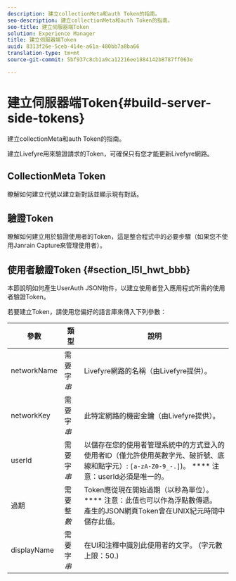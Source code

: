 ```yaml
---
description: 建立collectionMeta和auth Token的指南。
seo-description: 建立collectionMeta和auth Token的指南。
seo-title: 建立伺服器端Token
solution: Experience Manager
title: 建立伺服器端Token
uuid: 8313f26e-5ceb-414e-a61a-480bb7a8ba66
translation-type: tm+mt
source-git-commit: 5bf937c8cb1a9ca12216ee1884142b8787ff063e

---
```



# 建立伺服器端Token{#build-server-side-tokens}

建立collectionMeta和auth Token的指南。

建立Livefyre用來驗證請求的Token，可確保只有您才能更新Livefyre網路。

## CollectionMeta Token

瞭解如何建立代號以建立新對話並顯示現有對話。

## 驗證Token

瞭解如何建立用於驗證使用者的Token，這是整合程式中的必要步驟（如果您不使用Janrain Capture來管理使用者）。

## 使用者驗證Token {#section_l5l_hwt_bbb}

本節說明如何產生UserAuth JSON物件，以建立使用者登入應用程式所需的使用者驗證Token。

若要建立Token，請使用您偏好的語言庫來傳入下列參數：

| 參數 | 類型 | 說明 |
|---|---|---|
| networkName | 需要字 *串* | Livefyre網路的名稱（由Livefyre提供）。 |
| networkKey | 需要字 *串* | 此特定網路的機密金鑰（由Livefyre提供）。 |
| userId | 需要字 *串* | 以儲存在您的使用者管理系統中的方式登入的使用者ID（僅允許使用英數字元、破折號、底線和點字元）: `[a-zA-Z0-9_-.]`)。 **** 注意：userId必須是唯一的。 |
| 過期 | 需要整 *數* | Token應從現在開始過期（以秒為單位）。 **** 注意：此值也可以作為浮點數傳遞。 產生的JSON網頁Token會在UNIX紀元時間中儲存此值。 |
| displayName | 需要字 *串* | 在UI和注釋中識別此使用者的文字。 (字元數上限：50.) |

